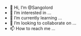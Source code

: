- 👋 Hi, I’m @Sangolord
- 👀 I’m interested in ...
- 🌱 I’m currently learning ...
- 💞️ I’m looking to collaborate on ...
- 📫 How to reach me ...

<!---
Sangolord/Sangolord is a ✨ special ✨ repository because its `README.md` (this file) appears on your GitHub profile.
You can click the Preview link to take a look at your changes.
--->
